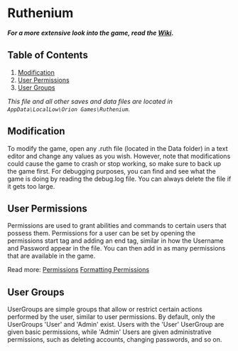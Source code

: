 # Ruthenium
<b><i>For a more extensive look into the game, read the [Wiki](https://github.com/kithywithy/Ruthenium/wiki).</i></b>

## <b>Table of Contents</b>
1. [Modification](https://github.com/kithywithy/Ruthenium#modification)
2. [User Permissions](https://github.com/kithywithy/Ruthenium#user-permissions)
3. [User Groups](https://github.com/kithywithy/Ruthenium#user-groups)

<i>This file and all other saves and data files are located in `AppData\LocalLow\Orion Games\Ruthenium`.</i>

## Modification
To modify the game, open any .ruth file (located in the Data folder) in a text editor and change any values as you wish. However, note that modifications could cause the game to crash or stop working, so make sure to back up the game first. For debugging purposes, you can find and see what the game is doing by reading the debug.log file. You can always delete the file if it gets too large.

## User Permissions
Permissions are used to grant abilities and commands to certain users that possess them. Permissions for a user can be set by opening the permissions start tag and adding an end tag, similar in how the Username and Password appear in the file. You can then add in as many permissions that are available in the game.

Read more: [Permissions](https://github.com/KithM/Ruthenium/wiki/Permissions)
[Formatting Permissions](https://github.com/KithM/Ruthenium/wiki/Permissions#formatting-permissions)

## User Groups
UserGroups are simple groups that allow or restrict certain actions performed by the user, similar to user permissions. By default, only the UserGroups 'User' and 'Admin' exist. Users with the 'User' UserGroup are given basic permissions, while 'Admin' Users are given administrative permissions, such as deleting accounts, changing passwords, and so on.

